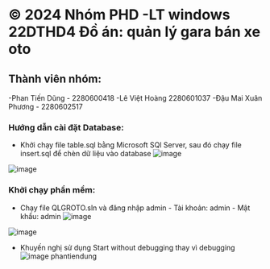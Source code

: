 # © 2024 Nhóm PHD -LT windows 22DTHD4  Đồ án:  quản lý gara bán xe oto
## Thành viên nhóm: 
-Phan Tiến Dũng - 2280600418
-Lê Việt Hoàng  2280601037
-Đậu Mai Xuân Phương - 2280602517


### Hướng dẫn cài đặt Database: 
+ Khởi chạy file table.sql bằng Microsoft SQl Server, sau đó chạy file insert.sql để chèn dữ liệu vào database
![image](https://cdn.discordapp.com/attachments/1147931325576265851/1326949777451122779/image.png?ex=678149c8&is=677ff848&hm=7064dd64369eb25b711609f2d7d107b0abf769f8461aef29330bc39e1037d52c&)

![image](https://user-images.githubusercontent.com/79294017/173834802-655ae32b-30d2-4e8f-8aea-59a4105775cb.png)

### Khởi chạy phần mềm:
+ Chạy file QLGROTO.sln và đăng nhập admin - Tài khoản: admin  -  Mật khẩu: admin
 ![image](https://cdn.discordapp.com/attachments/1147931325576265851/1326949777451122779/image.png?ex=678149c8&is=677ff848&hm=7064dd64369eb25b711609f2d7d107b0abf769f8461aef29330bc39e1037d52c&)

 ![image](https://cdn.discordapp.com/attachments/1147931325576265851/1326950301797974057/image.png?ex=67814a45&is=677ff8c5&hm=b17e5068194ebcdefa5ae1c2bfb5d324a109285bd561f62868c1a0c83f0d7088&)

+ Khuyến nghị sử dụng Start without debugging thay vì debugging
 ![image](https://user-images.githubusercontent.com/79294017/173834363-d949f58e-5286-4dc3-b567-42dbbe2006ed.png)
p h a n t i e n d u n g  
 